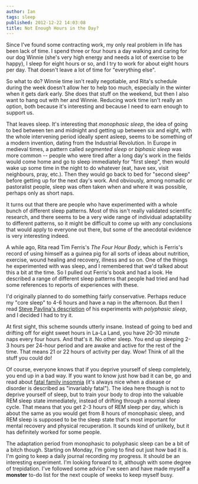 ```yaml
---
author: Ian
tags: sleep
published: 2012-12-22 14:03:08
title: Not Enough Hours in the Day?
---
```

Since I've found some contracting work, my only real problem in life
has been lack of time.  I spend three or four hours a day walking and
caring for our dog Winnie (she's very high energy and needs a lot of
exercise to be happy), I sleep for eight hours or so, and I try to
work for about eight hours per day.  That doesn't leave a lot of time
for "everything else".

So what to do?  Winnie time isn't really negotiable, and Rita's
schedule during the week doesn't allow her to help too much,
especially in the winter when it gets dark early.  She does that stuff
on the weekend, but then I also want to hang out with her and Winnie.
Reducing work time isn't really an option, both because it's
interesting and because I need to earn enough to support us.

That leaves sleep.  It's interesting that *monophasic sleep*, the idea
of going to bed between ten and midnight and getting up between six
and eight, with the whole intervening period ideally spent asleep,
seems to be something of a modern invention, dating from the
Industrial Revolution.  In Europe in medieval times, a pattern called
*segmented sleep* or *biphasic sleep* was more common -- people who
were tired after a long day's work in the fields would come home and
go to sleep immediately for "first sleep", then would wake up some
time in the night to do whatever (eat, have sex, visit neighbours,
pray, etc.).  Then they would go back to bed for "second sleep" before
getting up for the next day's work.  And obviously, among nomadic or
pastoralist people, sleep was often taken when and where it was
possible, perhaps only as short naps.

It turns out that there are people who have experimented with a whole
bunch of different sleep patterns.  Most of this isn't really
validated scientific research, and there seems to be a very wide range
of individual adaptability to different patterns, so it might be
difficult to come up with any conclusions that would apply to everyone
out there, but some of the anecdotal evidence is very interesting
indeed.

A while ago, Rita read Tim Ferris's *The Four Hour Body*, which is
Ferris's record of using himself as a guinea pig for all sorts of
ideas about nutrition, exercise, wound healing and recovery, illness
and so on.  One of the things he experimented with was sleep, and I
remembered that we'd talked about this a bit at the time.  So I pulled
out Ferris's book and had a look.  He described a range of different
sleep patterns that people had tried and had some references to
reports of experiences with these.

I'd originally planned to do something fairly conservative.  Perhaps
reduce my "core sleep" to 4-6 hours and have a nap in the afternoon.
But then I read [Steve Pavlina's description][pavlina] of his
experiments with *polyphasic sleep*, and I decided I had to try it.

At first sight, this scheme sounds utterly insane.  Instead of going
to bed and drifting off for eight sweet hours in La-La Land, you have
20-30 minute naps every four hours.  And that's it.  No other sleep.
You end up sleeping 2-3 hours per 24-hour period and are awake and
active for the rest of the time.  That means 21 or 22 hours of
activity per day.  Wow!  Think of all the stuff you could do!

Of course, everyone knows that if you deprive yourself of sleep
completely, you end up in a bad way.  If you want to know just how bad
it can be, go and read about [fatal family insomnia][ffi] (it's always
nice when a disease or disorder is described as "invariably fatal").
The idea here though is not to deprive yourself of sleep, but to train
your body to drop into the valuable REM sleep state immediately,
instead of drifting through a normal sleep cycle.  That means that you
get 2-3 hours of REM sleep per day, which is about the same as you
would get from 8 hours of monophasic sleep, and REM sleep is supposed
to be the sleep state that's most important for mental recovery and
physical recuperation.  It sounds kind of unlikely, but it has
definitely worked for some people.

The adaptation period from monophasic to polyphasic sleep can be a bit
of a bitch though.  Starting on Monday, I'm going to find out just how
bad it is.  I'm going to keep a daily journal recording my progress.
It should be an interesting experiment.  I'm looking forward to it,
although with some degree of trepidation.  I've followed some advice
I've seen and have made myself a **monster** to-do list for the next
couple of weeks to keep myself busy.


[pavlina]: http://www.stevepavlina.com/blog/2005/10/polyphasic-sleep/
[ffi]: https://en.wikipedia.org/wiki/Fatal_familial_insomnia
